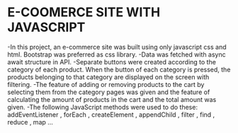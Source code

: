 # E-COOMERCE SITE WITH JAVASCRIPT

-In this project, an e-commerce site was built using only javascript css and html. Bootstrap was preferred as css library.
-Data was fetched with async await structure in API.
-Separate buttons were created according to the category of each product. When the button of each category is pressed, the products belonging to that category are displayed on the screen with filtering.
-The feature of adding or removing products to the cart by selecting them from the category pages was given and the feature of calculating the amount of products in the cart and the total amount was given.
-The following JavaScript methods were used to do these: addEventListener , forEach , createElement , appendChild , filter , find , reduce , map ...
